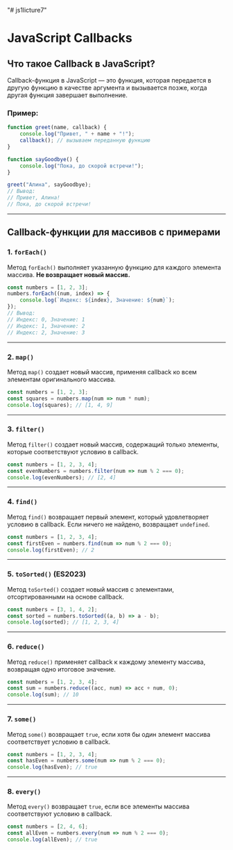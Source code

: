 "# js1licture7" 

# JavaScript Callbacks

## Что такое Callback в JavaScript?

Callback-функция в JavaScript — это функция, которая передается в другую функцию в качестве аргумента и вызывается позже, когда другая функция завершает выполнение.

### Пример:

```javascript
function greet(name, callback) {
    console.log("Привет, " + name + "!");
    callback(); // вызываем переданную функцию
}

function sayGoodbye() {
    console.log("Пока, до скорой встречи!");
}

greet("Алина", sayGoodbye);
// Вывод:
// Привет, Алина!
// Пока, до скорой встречи!
```

---

## Callback-функции для массивов с примерами

### 1. `forEach()`

Метод `forEach()` выполняет указанную функцию для каждого элемента массива. **Не возвращает новый массив.**

```javascript
const numbers = [1, 2, 3];
numbers.forEach((num, index) => {
    console.log(`Индекс: ${index}, Значение: ${num}`);
});
// Вывод:
// Индекс: 0, Значение: 1
// Индекс: 1, Значение: 2
// Индекс: 2, Значение: 3
```

---

### 2. `map()`

Метод `map()` создает новый массив, применяя callback ко всем элементам оригинального массива.

```javascript
const numbers = [1, 2, 3];
const squares = numbers.map(num => num * num);
console.log(squares); // [1, 4, 9]
```

---

### 3. `filter()`

Метод `filter()` создает новый массив, содержащий только элементы, которые соответствуют условию в callback.

```javascript
const numbers = [1, 2, 3, 4];
const evenNumbers = numbers.filter(num => num % 2 === 0);
console.log(evenNumbers); // [2, 4]
```

---

### 4. `find()`

Метод `find()` возвращает первый элемент, который удовлетворяет условию в callback. Если ничего не найдено, возвращает `undefined`.

```javascript
const numbers = [1, 2, 3, 4];
const firstEven = numbers.find(num => num % 2 === 0);
console.log(firstEven); // 2
```

---

### 5. `toSorted()` (ES2023)

Метод `toSorted()` создает новый массив с элементами, отсортированными на основе callback.

```javascript
const numbers = [3, 1, 4, 2];
const sorted = numbers.toSorted((a, b) => a - b);
console.log(sorted); // [1, 2, 3, 4]
```

---

### 6. `reduce()`

Метод `reduce()` применяет callback к каждому элементу массива, возвращая одно итоговое значение.

```javascript
const numbers = [1, 2, 3, 4];
const sum = numbers.reduce((acc, num) => acc + num, 0);
console.log(sum); // 10
```

---

### 7. `some()`

Метод `some()` возвращает `true`, если хотя бы один элемент массива соответствует условию в callback.

```javascript
const numbers = [1, 2, 3, 4];
const hasEven = numbers.some(num => num % 2 === 0);
console.log(hasEven); // true
```

---

### 8. `every()`

Метод `every()` возвращает `true`, если все элементы массива соответствуют условию в callback.

```javascript
const numbers = [2, 4, 6];
const allEven = numbers.every(num => num % 2 === 0);
console.log(allEven); // true
```



